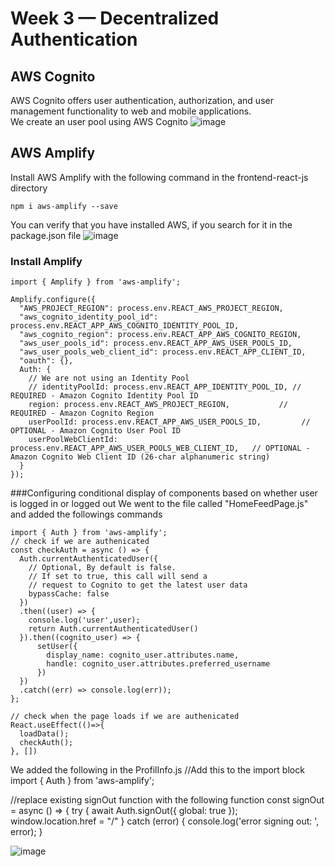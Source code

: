 # Week 3 — Decentralized Authentication

## AWS Cognito 
AWS Cognito offers user authentication, authorization, and user management functionality to web and mobile applications.  
We create an user pool using AWS Cognito 
![image](https://user-images.githubusercontent.com/93335543/224342559-7a576a3a-f073-49ad-b301-fb738302570a.png)

## AWS Amplify 
Install AWS Amplify with the following command in the frontend-react-js directory
```
npm i aws-amplify --save
```
You can verify that you have installed AWS, if you search for it in the package.json file 
![image](https://user-images.githubusercontent.com/93335543/224379042-c250b014-150b-4aa5-b46d-5a208e36603c.png)

### Install Amplify
```
import { Amplify } from 'aws-amplify';

Amplify.configure({
  "AWS_PROJECT_REGION": process.env.REACT_AWS_PROJECT_REGION,
  "aws_cognito_identity_pool_id": process.env.REACT_APP_AWS_COGNITO_IDENTITY_POOL_ID,
  "aws_cognito_region": process.env.REACT_APP_AWS_COGNITO_REGION,
  "aws_user_pools_id": process.env.REACT_APP_AWS_USER_POOLS_ID,
  "aws_user_pools_web_client_id": process.env.REACT_APP_CLIENT_ID,
  "oauth": {},
  Auth: {
    // We are not using an Identity Pool
    // identityPoolId: process.env.REACT_APP_IDENTITY_POOL_ID, // REQUIRED - Amazon Cognito Identity Pool ID
    region: process.env.REACT_AWS_PROJECT_REGION,           // REQUIRED - Amazon Cognito Region
    userPoolId: process.env.REACT_APP_AWS_USER_POOLS_ID,         // OPTIONAL - Amazon Cognito User Pool ID
    userPoolWebClientId: process.env.REACT_APP_AWS_USER_POOLS_WEB_CLIENT_ID,   // OPTIONAL - Amazon Cognito Web Client ID (26-char alphanumeric string)
  }
});
```

###Configuring conditional display of components based on whether user is logged in or logged out
We went to the file called "HomeFeedPage.js" and added the followings commands
```
import { Auth } from 'aws-amplify';
// check if we are authenicated
const checkAuth = async () => {
  Auth.currentAuthenticatedUser({
    // Optional, By default is false. 
    // If set to true, this call will send a 
    // request to Cognito to get the latest user data
    bypassCache: false 
  })
  .then((user) => {
    console.log('user',user);
    return Auth.currentAuthenticatedUser()
  }).then((cognito_user) => {
      setUser({
        display_name: cognito_user.attributes.name,
        handle: cognito_user.attributes.preferred_username
      })
  })
  .catch((err) => console.log(err));
};

// check when the page loads if we are authenicated
React.useEffect(()=>{
  loadData();
  checkAuth();
}, [])
```

We added the following in the ProfilInfo.js
//Add this to the import block
import { Auth } from 'aws-amplify';

//replace existing signOut function with the following function
  const signOut = async () => {
    try {
        await Auth.signOut({ global: true });
        window.location.href = "/"
    } catch (error) {
        console.log('error signing out: ', error);
    }
 
 ![image](https://user-images.githubusercontent.com/93335543/224398584-ddd10354-0b4c-4d43-9ead-ed22c081f40d.png)

  
  
